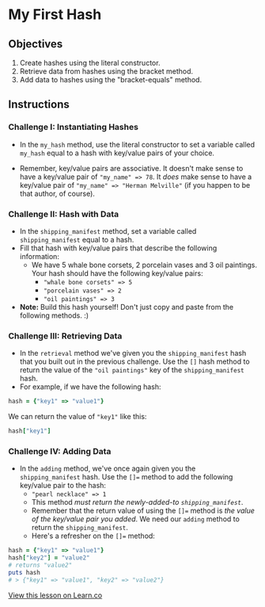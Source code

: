 # My First Hash

## Objectives

1. Create hashes using the literal constructor.
2. Retrieve data from hashes using the bracket method.
3. Add data to hashes using the "bracket-equals" method.

## Instructions

### Challenge I: Instantiating Hashes

* In the `my_hash` method, use the literal constructor to set a variable called `my_hash` equal to a hash with key/value pairs of your choice.

* Remember, key/value pairs are associative. It doesn't make sense to have a key/value pair of `"my_name" => 78`. It *does* make sense to have a key/value pair of `"my_name" => "Herman Melville"` (if you happen to be that author, of course).

### Challenge II: Hash with Data

* In the `shipping_manifest` method, set a variable called `shipping_manifest` equal to a hash.
* Fill that hash with key/value pairs that describe the following information:
    * We have 5 whale bone corsets, 2 porcelain vases and 3 oil paintings. Your hash should have the following key/value pairs:
      * `"whale bone corsets" => 5`
      * `"porcelain vases" => 2`
      * `"oil paintings" => 3`
* **Note:** Build this hash yourself! Don't just copy and paste from the following methods. :)

### Challenge III: Retrieving Data

* In the `retrieval` method we've given you the `shipping_manifest` hash that you built out in the previous challenge. Use the `[]` hash method to return the value of the `"oil paintings"` key of the `shipping_manifest` hash.
* For example, if we have the following hash:

```ruby
hash = {"key1" => "value1"}
```
We can return the value of `"key1"` like this:

```ruby
hash["key1"]
```
### Challenge IV: Adding Data

* In the `adding` method, we've once again given you the `shipping_manifest` hash. Use the `[]=` method to add the following key/value pair to the hash:
  * `"pearl necklace" => 1`
  * This method *must return the newly-added-to `shipping_manifest`*.
  * Remember that the return value of using the `[]=` method is *the value of the key/value pair you added*. We need our `adding` method to return the `shipping_manifest`.
  * Here's a refresher on the `[]=` method:

```ruby
hash = {"key1" => "value1"}
hash["key2"] = "value2"
# returns "value2"
puts hash
# > {"key1" => "value1", "key2" => "value2"}
```





<a href='https://learn.co/lessons/my-first-hash' data-visibility='hidden'>View this lesson on Learn.co</a>
